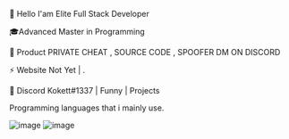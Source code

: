 👋 Hello I'am Elite Full Stack Developer

🎓Advanced Master in Programming

🛒 Product PRIVATE CHEAT , SOURCE CODE , SPOOFER DM ON DISCORD

⚡ Website Not Yet | .

💬 Discord Kokett#1337 | Funny | Projects










Programming languages that i mainly use.


![image](https://user-images.githubusercontent.com/116001018/196186936-a1f34108-3aad-41b0-841b-acc315bcfa75.png) ![image](https://user-images.githubusercontent.com/116001018/196187031-58d9d06b-e3e1-4f67-9c53-a92706d1e0db.png) 


